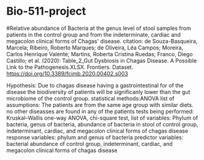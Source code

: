 # Bio-511-project
#Relative abundance of Bacteria at the genus level of stool samples from patients in the control group and from the indeterminate, cardiac and megacolon clinical forms of Chagas' disease.
citation:
de Souza-Basqueira, Marcela; Ribeiro, Roberto Marques; de Oliveira, Léa Campos; Moreira, Carlos Henrique Valente; Martins, Roberta Cristina Ruedas; Franco, Diego Castillo; et al. (2020): Table_2_Gut Dysbiosis in Chagas Disease. A Possible Link to the Pathogenesis.XLSX. Frontiers. Dataset. https://doi.org/10.3389/fcimb.2020.00402.s003 

Hypothesis: Due to chagas disease having a gastrointestinal for of the disease the biodiversity of patients will be significanly lower than the gut microbiome of the control group.
statistical methods:ANOVA
list of assumptions: The patients are from the same age group with similar diets. no other diseasses are found in any of the patients
tests being performed: Kruskal–Wallis one-way ANOVA,  chi-square test, 
list of variables: Phylum of bacteria, genus of bacteria, abundance of bacteria in stool of control group, indeterminant, cardiac, and megacolon clinical forms of chagas disease
response variables: phylum and genus of bacteria
predictor variables: bacterial abundance of control group, indeterminant, cardiac, and megacolon clinical forms of chagas disease
